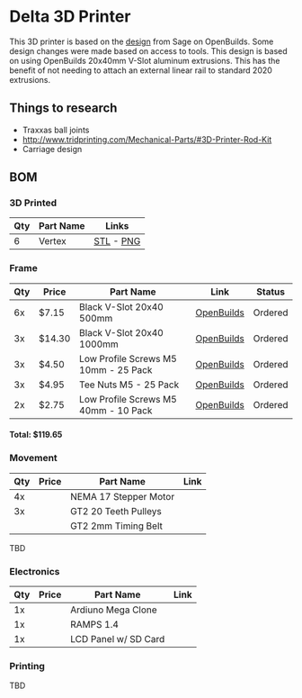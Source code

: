 # Delta 3D Printer

This 3D printer is based on the [design](http://www.openbuilds.com/builds/delta-six.476/) from Sage on OpenBuilds. Some design changes were made based on access to tools. This design is based on using OpenBuilds 20x40mm V-Slot aluminum extrusions. This has the benefit of not needing to attach an external linear rail to standard 2020 extrusions.

## Things to research

- Traxxas ball joints
- http://www.tridprinting.com/Mechanical-Parts/#3D-Printer-Rod-Kit
- Carriage design

## BOM

### 3D Printed

| Qty | Part Name | Links|
|-----|-----------|------|
| 6   |Vertex     | [STL](Resources/Delta-Six/vertex_20x40.stl) - [PNG](Resources/Delta-Six/vertex_20x40.png) |


### Frame

| Qty | Price | Part Name | Link | Status  |
|-----|-------|-----------|------|---------|
| 6x  | $7.15 | Black V-Slot 20x40 500mm              | [OpenBuilds](http://openbuildspartstore.com/black-v-slot-linear-rail/) | Ordered
| 3x  | $14.30| Black V-Slot 20x40 1000mm             | [OpenBuilds](http://openbuildspartstore.com/black-v-slot-linear-rail/) | Ordered
| 3x  | $4.50 | Low Profile Screws M5 10mm - 25 Pack  | [OpenBuilds](http://openbuildspartstore.com/low-profile-screws-m5/) | Ordered
| 3x  | $4.95 | Tee Nuts M5 - 25 Pack                 | [OpenBuilds](http://openbuildspartstore.com/tee-nuts-25-pack/) | Ordered
| 2x  | $2.75 | Low Profile Screws M5 40mm - 10 Pack  | [OpenBuilds](http://openbuildspartstore.com/low-profile-screws-m5/) | Ordered

#### Total: $119.65

### Movement

| Qty | Price | Part Name | Link |
|-----|-------|-----------|------|
| 4x  |       | NEMA 17 Stepper Motor
| 3x  |       | GT2 20 Teeth Pulleys
|     |       | GT2 2mm Timing Belt

TBD

### Electronics

| Qty | Price | Part Name | Link |
|-----|-------|-----------|------|
| 1x  |       | Ardiuno Mega Clone
| 1x  |       | RAMPS 1.4
| 1x  |       | LCD Panel w/ SD Card


### Printing

TBD
